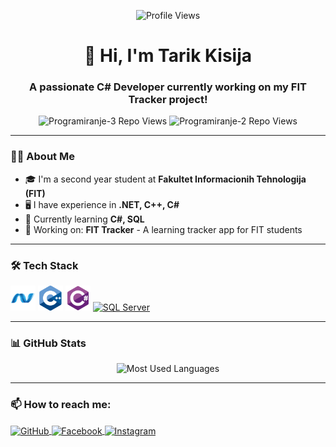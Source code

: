 <p align="center">
  <img src="https://komarev.com/ghpvc/?username=tarikkisija14&label=Profile%20Views&color=blue" alt="Profile Views">
</p>

<h1 align="center">👋 Hi, I'm Tarik Kisija</h1>
<h3 align="center">A passionate C# Developer currently working on my FIT Tracker project!</h3>

<p align="center">
  <img src="https://visitor-badge.glitch.me/badge?page_id=tarikkisija14.Programiranje-3" alt="Programiranje-3 Repo Views" />
  <img src="https://visitor-badge.glitch.me/badge?page_id=tarikkisija14.Programiranje-2" alt="Programiranje-2 Repo Views" />
</p>

---

### 👨‍💻 About Me
- 🎓 I'm a second year student at **Fakultet Informacionih Tehnologija (FIT)**
- 🖥️ I have experience in **.NET, C++, C#**
- 🚀 Currently learning **C#, SQL**
- 🎯 Working on: **FIT Tracker** - A learning tracker app for FIT students

---

### 🛠️ Tech Stack
<p align="left">
  <a href="https://dotnet.microsoft.com/"><img src="https://raw.githubusercontent.com/devicons/devicon/master/icons/dot-net/dot-net-original.svg" alt=".NET" width="40" height="40"/></a>
  <a href="https://learn.microsoft.com/en-us/cpp/"><img src="https://raw.githubusercontent.com/devicons/devicon/master/icons/cplusplus/cplusplus-original.svg" alt="C++" width="40" height="40"/></a>
  <a href="https://learn.microsoft.com/en-us/dotnet/csharp/"><img src="https://raw.githubusercontent.com/devicons/devicon/master/icons/csharp/csharp-original.svg" alt="C#" width="40" height="40"/></a>
  <a href="https://www.microsoft.com/en-us/sql-server" target="_blank">
    <img src="https://img.icons8.com/ios-filled/50/000000/database.png" alt="SQL Server" width="40" height="40"/>
  </a>
</p>

---

### 📊 GitHub Stats
<p align="center">
  <img src="https://github-readme-stats.vercel.app/api/top-langs/?username=tarikkisija14&layout=compact&theme=dark" alt="Most Used Languages"/>
</p>

---

### 📫 How to reach me:
<p align="left">
<a href="https://github.com/tarikkisija14" target="_blank">
  <img align="center" src="https://cdn.jsdelivr.net/npm/simple-icons@3.0.1/icons/github.svg" alt="GitHub" height="30" width="40"/>
</a>
<a href="https://www.facebook.com/tarik.kisija.9/" target="_blank">
  <img align="center" src="https://cdn.jsdelivr.net/npm/simple-icons@3.0.1/icons/facebook.svg" alt="Facebook" height="30" width="40"/>
</a>
<a href="https://www.instagram.com/tarikkisija/" target="_blank">
  <img align="center" src="https://cdn.jsdelivr.net/npm/simple-icons@3.0.1/icons/instagram.svg" alt="Instagram" height="30" width="40"/>
</a>
</p>
